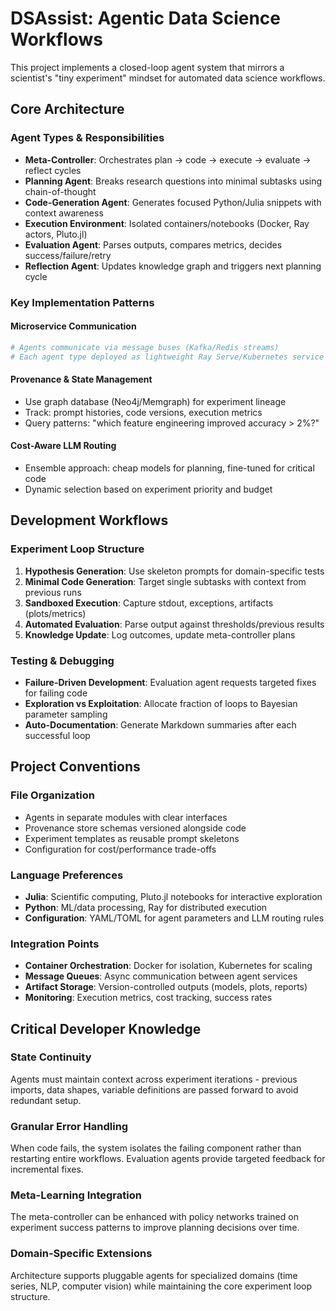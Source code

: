 # DSAssist: Agentic Data Science Workflows

This project implements a closed-loop agent system that mirrors a scientist's "tiny experiment" mindset for automated data science workflows.

## Core Architecture

### Agent Types & Responsibilities
- **Meta-Controller**: Orchestrates plan → code → execute → evaluate → reflect cycles
- **Planning Agent**: Breaks research questions into minimal subtasks using chain-of-thought
- **Code-Generation Agent**: Generates focused Python/Julia snippets with context awareness
- **Execution Environment**: Isolated containers/notebooks (Docker, Ray actors, Pluto.jl)
- **Evaluation Agent**: Parses outputs, compares metrics, decides success/failure/retry
- **Reflection Agent**: Updates knowledge graph and triggers next planning cycle

### Key Implementation Patterns

#### Microservice Communication
```python
# Agents communicate via message buses (Kafka/Redis streams)
# Each agent type deployed as lightweight Ray Serve/Kubernetes service
```

#### Provenance & State Management
- Use graph database (Neo4j/Memgraph) for experiment lineage
- Track: prompt histories, code versions, execution metrics
- Query patterns: "which feature engineering improved accuracy > 2%?"

#### Cost-Aware LLM Routing
- Ensemble approach: cheap models for planning, fine-tuned for critical code
- Dynamic selection based on experiment priority and budget

## Development Workflows

### Experiment Loop Structure
1. **Hypothesis Generation**: Use skeleton prompts for domain-specific tests
2. **Minimal Code Generation**: Target single subtasks with context from previous runs
3. **Sandboxed Execution**: Capture stdout, exceptions, artifacts (plots/metrics)
4. **Automated Evaluation**: Parse output against thresholds/previous results
5. **Knowledge Update**: Log outcomes, update meta-controller plans

### Testing & Debugging
- **Failure-Driven Development**: Evaluation agent requests targeted fixes for failing code
- **Exploration vs Exploitation**: Allocate fraction of loops to Bayesian parameter sampling
- **Auto-Documentation**: Generate Markdown summaries after each successful loop

## Project Conventions

### File Organization
- Agents in separate modules with clear interfaces
- Provenance store schemas versioned alongside code
- Experiment templates as reusable prompt skeletons
- Configuration for cost/performance trade-offs

### Language Preferences
- **Julia**: Scientific computing, Pluto.jl notebooks for interactive exploration
- **Python**: ML/data processing, Ray for distributed execution
- **Configuration**: YAML/TOML for agent parameters and LLM routing rules

### Integration Points
- **Container Orchestration**: Docker for isolation, Kubernetes for scaling
- **Message Queues**: Async communication between agent services
- **Artifact Storage**: Version-controlled outputs (models, plots, reports)
- **Monitoring**: Execution metrics, cost tracking, success rates

## Critical Developer Knowledge

### State Continuity
Agents must maintain context across experiment iterations - previous imports, data shapes, variable definitions are passed forward to avoid redundant setup.

### Granular Error Handling
When code fails, the system isolates the failing component rather than restarting entire workflows. Evaluation agents provide targeted feedback for incremental fixes.

### Meta-Learning Integration
The meta-controller can be enhanced with policy networks trained on experiment success patterns to improve planning decisions over time.

### Domain-Specific Extensions
Architecture supports pluggable agents for specialized domains (time series, NLP, computer vision) while maintaining the core experiment loop structure.